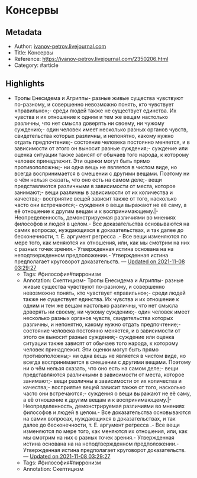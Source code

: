 # Консервы

## Metadata
- Author: [ivanov-petrov.livejournal.com]()
- Title: Консервы
- Reference: https://ivanov-petrov.livejournal.com/2350206.html
- Category: #article

## Highlights
- Тропы Енесидема и Агриппы- разные живые существа чувствуют по-разному, и совершенно невозможно понять, кто чувствует «правильно»;- среди людей также не существует единства. Их чувства и их отношение к одним и тем же вещам настолько различны, что нет смысла доверять ни своему, ни чужому суждению;- один человек имеет несколько разных органов чувств, свидетельства которых различны, и непонятно, какому нужно отдать предпочтение;- состояние человека постоянно меняется, и в зависимости от этого он выносит разные суждения;- суждение или оценка ситуации также зависят от обычаев того народа, к которому человек принадлежит. Эти оценки могут быть прямо противоположны;- ни одна вещь не является в чистом виде, но всегда воспринимается в смешении с другими вещами. Поэтому ни о чём нельзя сказать, что оно есть на самом деле;- вещи представляются различными в зависимости от места, которое занимают;- вещи различны в зависимости от их количества и качества;- восприятие вещей зависит также от того, насколько часто они встречаются;- суждения о вещи выражают не её саму, а её отношение к другим вещам и к воспринимающему.|- Неопределенность, демонстрируемая различиями во мнениях философов и людей в целом.- Все доказательства основываются на самих вопросах, нуждающихся в доказательствах, и так далее до бесконечности, т. Е. аргумент регресса .- Все вещи изменяются по мере того, как меняются их отношения, или, как мы смотрим на них с разных точек зрения.- Утвержденная истина основана на на неподтвержденном предположении.- Утвержденная истина предполагает круговорот доказательств. — [Updated on 2021-11-08 03:29:27](https://hyp.is/7nvQxkAqEeyj2BM4SLVQcQ/ivanov-petrov.livejournal.com/2350206.html)
   - Tags: #философия#пирронизм
   - Annotation: Скептицизм- Тропы Енесидема и Агриппы- разные живые существа чувствуют по-разному, и совершенно невозможно понять, кто чувствует «правильно»;- среди людей также не существует единства. Их чувства и их отношение к одним и тем же вещам настолько различны, что нет смысла доверять ни своему, ни чужому суждению;- один человек имеет несколько разных органов чувств, свидетельства которых различны, и непонятно, какому нужно отдать предпочтение;- состояние человека постоянно меняется, и в зависимости от этого он выносит разные суждения;- суждение или оценка ситуации также зависят от обычаев того народа, к которому человек принадлежит. Эти оценки могут быть прямо противоположны;- ни одна вещь не является в чистом виде, но всегда воспринимается в смешении с другими вещами. Поэтому ни о чём нельзя сказать, что оно есть на самом деле;- вещи представляются различными в зависимости от места, которое занимают;- вещи различны в зависимости от их количества и качества;- восприятие вещей зависит также от того, насколько часто они встречаются;- суждения о вещи выражают не её саму, а её отношение к другим вещам и к воспринимающему.|- Неопределенность, демонстрируемая различиями во мнениях философов и людей в целом.- Все доказательства основываются на самих вопросах, нуждающихся в доказательствах, и так далее до бесконечности, т. Е. аргумент регресса .- Все вещи изменяются по мере того, как меняются их отношения, или, как мы смотрим на них с разных точек зрения.- Утвержденная истина основана на на неподтвержденном предположении.- Утвержденная истина предполагает круговорот доказательств. — [Updated on 2021-11-08 03:29:27](https://hyp.is/7nvQxkAqEeyj2BM4SLVQcQ/ivanov-petrov.livejournal.com/2350206.html)
   - Tags: #философия#пирронизм
   - Annotation: Скептицизм